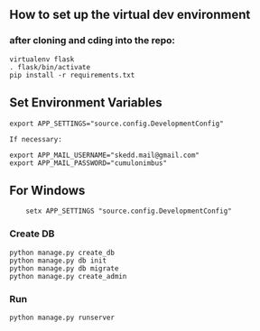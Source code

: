 ## How to set up the virtual dev environment

### after cloning and cding into the repo:

    virtualenv flask
    . flask/bin/activate
    pip install -r requirements.txt

## Set Environment Variables

    export APP_SETTINGS="source.config.DevelopmentConfig"
	
	If necessary:
	
	export APP_MAIL_USERNAME="skedd.mail@gmail.com"
	export APP_MAIL_PASSWORD="cumulonimbus"
	
## For Windows
		setx APP_SETTINGS "source.config.DevelopmentConfig"

### Create DB

    python manage.py create_db
    python manage.py db init
    python manage.py db migrate
    python manage.py create_admin

### Run

    python manage.py runserver
